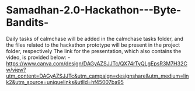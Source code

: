 # Samadhan-2.0-Hackathon---Byte-Bandits-
Daily tasks of calmchase will be added in the calmchase tasks folder, and the files related to the hackathon prototype will be present in the project folder, respectively
The link for the presentation, which also contains the video, is provided below: - 
https://www.canva.com/design/DAGyAZSJJTc/QX74rTyQLgEpsR3M7H32Cw/view?utm_content=DAGyAZSJJTc&utm_campaign=designshare&utm_medium=link2&utm_source=uniquelinks&utlId=hf45007ba95
